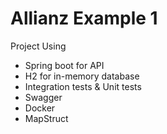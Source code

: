 # Allianz Example 1 

Project Using 
* Spring boot for API
* H2 for in-memory database
* Integration tests & Unit tests
* Swagger
* Docker
* MapStruct